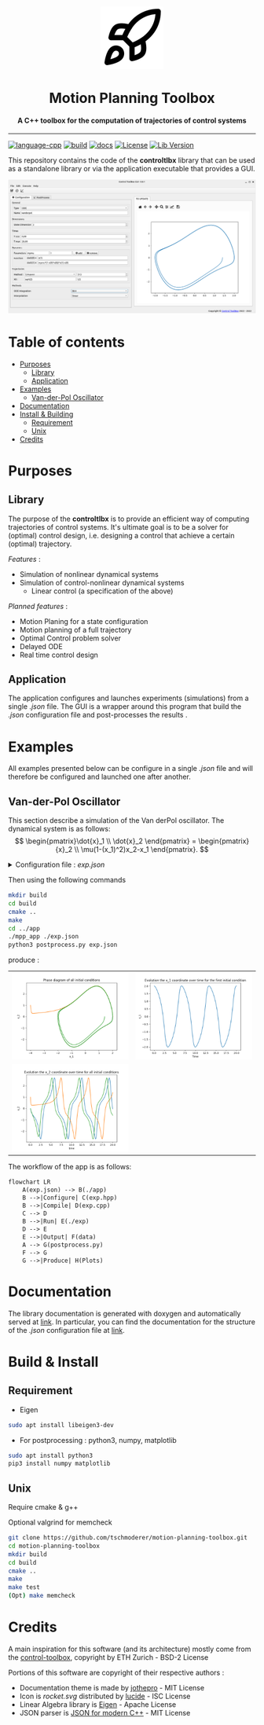 <div id="motion-planning-toolbox-logo" align="center">
    <br />
    <img src="https://raw.githubusercontent.com/tschmoderer/motion-planning-toolbox/main/docs/img/icons/128x128/rocket.png" alt="Motion Planning ToolBox Logo" width="128" id="motion-planning-toolbox-logo-img"/>
    <h1>Motion Planning Toolbox</h1>
    <h4>A C++ toolbox for the computation of trajectories of control systems</h4>
    <hr/>
</div>


[![language-cpp](https://img.shields.io/badge/language-C%2B%2B-blue)](https://github.com/tschmoderer/motion-planning-toolbox/search?l=c%2B%2B&type=code)  [![build](https://github.com/tschmoderer/motion-planning-toolbox/actions/workflows/cmake.yml/badge.svg?branch=main)](https://github.com/tschmoderer/motion-planning-toolbox/actions/workflows/cmake.yml) [![docs](https://github.com/tschmoderer/motion-planning-toolbox/actions/workflows/doxygen.yml/badge.svg?branch=main)](https://tschmoderer.github.io/motion-planning-toolbox/html/index.html) [![License](https://img.shields.io/badge/License-GPL%20v3-blue.svg)](https://github.com/tschmoderer/motion-planning-toolbox/blob/master/LICENSE) [![Lib Version](https://img.shields.io/github/v/tag/tschmoderer/motion-planning-toolbox?label=Version)](https://github.com/tschmoderer/motion-planning-toolbox/releases)



This repository contains the code of the **controltlbx** library that can be used as a standalone library or via the application executable that provides a GUI. 

![GUI v0.0.1](.github/img/gui/gui0.0.1.png)

Table of contents
=================

- [Purposes](#purposes)
  * [Library](#library)
  * [Application](#application)
- [Examples](#examples)
  * [Van-der-Pol Oscillator](#van-der-pol-oscillator)
- [Documentation](#documentation)
- [Install & Building](#install---building)
  * [Requirement](#requirement)
  * [Unix](#unix)
- [Credits](#credits)

# Purposes

## Library 

The purpose of the **controltlbx** is to provide an efficient way of computing trajectories of control systems.  It's ultimate goal is to be a solver for (optimal) control design, i.e. designing a control that achieve a certain (optimal) trajectory. 

*Features* : 

- Simulation of nonlinear dynamical systems 
- Simulation of control-nonlinear dynamical systems 
  - Linear control (a specification of the above) 

*Planned features* : 

* Motion Planing for a state configuration 
* Motion planning of a full trajectory 
* Optimal Control problem solver 
* Delayed ODE
* Real time control design 

## Application

The application configures and launches experiments (simulations) from a single *.json* file. The GUI is a wrapper around this program that build the *.json* configuration file and post-processes the results . 

# Examples

All examples presented below can be configure in a single *.json* file and will therefore be configured and launched one after another.

## Van-der-Pol Oscillator

This section describe a simulation of the Van derPol oscillator. The dynamical system is as follows: 
$$
\begin{pmatrix}\dot{x}_1 \\ \dot{x}_2 \end{pmatrix} = \begin{pmatrix}{x}_2 \\ \mu(1-(x_1)^2)x_2-x_1 \end{pmatrix}.
$$

<details><summary>Configuration file : <i>exp.json</i> </summary>
<p>


```json
{
    "experiences": [
   {
            "type": "dynamical",
            "name": "vanderpol",
            "run": true,
            
            "dimensions": {    
                "state_dim": 2,
            },

            "dynamics": {
                "parameters": {
                    "mymu": 1
                },

                "f": [
                    "dxdt(0) = x(1);",
                    "dxdt(1) = mymu*(1-x(0)*x(0))*x(1)-x(0);"
                ],

                "dfdx": [
                    "dxdt_dx(0,1) = 1;",
                    "dxdt_dx(1,0) = -mymu*x(1)*x(0)/2.-1;",
                    "dxdt_dx(1,1) = mymu*(1-x(0)*x(0));"
                ]
            },
            
            "trajectories": {
                "timesteps": {
                    "method": "linspace", 
                    "linspace": {
                        "tmin": 0, 
                        "tmax": 20, 
                        "nbT": 513
                    }
                }, 
                "x0": [
                    [2, 0], 
                    [-4, 1],
                    ["sqrt(2)", "1/2"]
                ]
            },

            "methods": {
                "ode": {
                    "method": "RK4", 
                    "parameters": {}
                }, 

                "interpolation": {
                    "method": "INTERP_LINEAR", 
                    "parameters": {
                        "extend_left": "EXTEND_ZERO", 
                        "extend_right": "EXTEND_ZERO"
                    }
                }
            },
            
            "outputs": {
                "traj": {
                    "cli": false,
                    "file": {
                        "yn": true,
                        "dir": "./results/",
                        "subdir": "data/",
                        "filename": "trajectory.dat",
                        "time-filename": "time.dat"
                    }
                }, 

                "cntrl": null
            }, 

            "postprocess": {
                "plots": [
                    {
                        "data": {
                            "x": 0,
                            "y": 1,
                            "nb": 1
                        },
                        "type": "line", 
                        "title": "Evolution the x_1 coordinate over time for the first initial condition",
                        "xlabel": "Time",
                        "ylabel": "x_1",
                        "output": {
                            "gui": false, 
                            "file": {
                                "yn": true,              
                                "dir": "./results/", 
                                "subdir": "plots/",
                                "filename": "x1_coordinate.png"
                            }
                        }

                    }, 

                    {
                        "data": {
                            "x": 1,
                            "y": 2,
                            "nb": 0
                        },
                        "type": "line",
                        "title": "Phase diagram of all initial conditions",
                        "xlabel": "x_1",
                        "ylabel": "x_2",
                        
                        "output": {
                            "gui": true,
                            "file": {
                                "yn": true, 
                                "dir": "./results/", 
                                "subdir": "plots/",
                                "filename": "phase.png"
                            }
                        }
                    },

                    {
                        "data": {
                            "x": 0,
                            "y": 2,
                            "nb": 0
                        },
                        "type": "line",
                        "title": "Evolution the x_2 coordinate over time for all initial conditions",
                        "xlabel": "time",
                        "ylabel": "x_2",
                        
                        "output": {
                            "gui": true,
                            "file": {
                                "yn": true, 
                                "dir": "./results/", 
                                "subdir": "plots/",
                                "filename": "x2_coordinate_all.png"
                            }
                        }
                    }
                ]
            }
   }
}
```

</p>
</details>

Then using the following commands

```bash
mkdir build
cd build
cmake ..
make 
cd ../app
./mpp_app ./exp.json 
python3 postprocess.py exp.json
```

produce :

<table>
  <tr>
    <td> <img src="https://github.com/tschmoderer/motion-planning-toolbox/blob/b787af63644cbee5f076f1db201586720262889f/.github/img/vanderpol/phase.png"  alt="phase.png" ></td>
    <td><img src="https://github.com/tschmoderer/motion-planning-toolbox/blob/b787af63644cbee5f076f1db201586720262889f/.github/img/vanderpol/x1_coordinate.png" alt="x1_coordinate.png"></td>
   </tr> 
    <tr>
    </tr>
   <tr>
      <td><img src="https://github.com/tschmoderer/motion-planning-toolbox/blob/b787af63644cbee5f076f1db201586720262889f/.github/img/vanderpol/x2_coordinate_all.png" alt="x2_coordinate_all.png"></td>
  </tr>
</table>

The workflow of the app is as follows:

```mermaid
flowchart LR
    A(exp.json) --> B(./app)
    B -->|Configure| C(exp.hpp)
    B -->|Compile| D(exp.cpp)
    C --> D 
    B -->|Run| E(./exp)
    D --> E
    E -->|Output| F(data)
    A --> G(postprocess.py)
    F --> G
    G -->|Produce| H(Plots)
```

# Documentation 

The library documentation is generated with doxygen and automatically served at [link](https://tschmoderer.github.io/motion-planning-toolbox/html/index.html). In particular, you can find the documentation for the structure of the *.json* configuration file at [link](https://tschmoderer.github.io/motion-planning-toolbox/html/index.html/configuration-json).

# Build & Install

## Requirement 
* Eigen 

```bash
sudo apt install libeigen3-dev
```

* For postprocessing : python3, numpy, matplotlib

```bash
sudo apt install python3
pip3 install numpy matplotlib
```


## Unix 

Require cmake & g++

Optional valgrind for memcheck

```bash
git clone https://github.com/tschmoderer/motion-planning-toolbox.git 
cd motion-planning-toolbox
mkdir build
cd build
cmake ..
make
make test
(Opt) make memcheck
```

# Credits

A main inspiration for this software (and its architecture) mostly come from the [control-toolbox](https://github.com/ethz-adrl/control-toolbox), copyright by ETH Zurich - BSD-2 License

Portions of this software are copyright of their respective authors :

- Documentation theme is made by [jothepro](https://github.com/jothepro/doxygen-awesome-css) - MIT License
- Icon is *rocket.svg* distributed by [lucide](https://github.com/lucide-icons/lucide) - ISC License
- Linear Algebra library is [Eigen](https://eigen.tuxfamily.org/) - Apache License
- JSON parser is [JSON for modern C++](https://github.com/nlohmann/json) - MIT License
